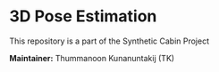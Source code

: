 # 3D Pose Estimation

This repository is a part of the Synthetic Cabin Project

**Maintainer:** Thummanoon Kunanuntakij (TK)

